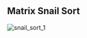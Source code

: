## Matrix Snail Sort

![snail_sort_1](https://user-images.githubusercontent.com/19742979/69917927-01305b00-14af-11ea-8094-e9c0d01878e8.png)

